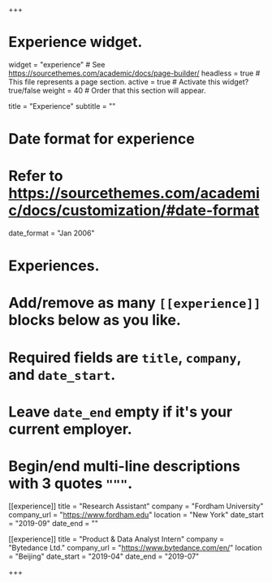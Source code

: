 +++
# Experience widget.
widget = "experience"  # See https://sourcethemes.com/academic/docs/page-builder/
headless = true  # This file represents a page section.
active = true  # Activate this widget? true/false
weight = 40  # Order that this section will appear.

title = "Experience"
subtitle = ""

# Date format for experience
#   Refer to https://sourcethemes.com/academic/docs/customization/#date-format
date_format = "Jan 2006"

# Experiences.
#   Add/remove as many `[[experience]]` blocks below as you like.
#   Required fields are `title`, `company`, and `date_start`.
#   Leave `date_end` empty if it's your current employer.
#   Begin/end multi-line descriptions with 3 quotes `"""`.
[[experience]]
  title = "Research Assistant"
  company = "Fordham University"
  company_url = "https://www.fordham.edu"
  location = "New York"
  date_start = "2019-09"
  date_end = ""


[[experience]]
  title = "Product & Data Analyst Intern"
  company = "Bytedance Ltd."
  company_url = "https://www.bytedance.com/en/"
  location = "Beijing"
  date_start = "2019-04"
  date_end = "2019-07"

+++
